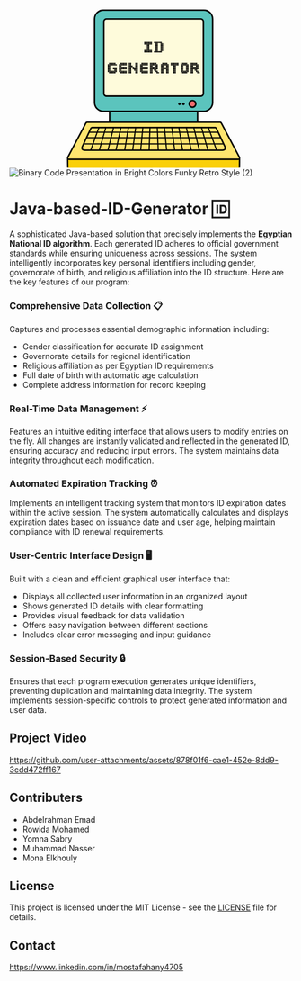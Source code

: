 <svg xmlns="http://www.w3.org/2000/svg" xmlns:xlink="http://www.w3.org/1999/xlink" width="1920" zoomAndPan="magnify" viewBox="0 0 1440 809.999993" height="1080" preserveAspectRatio="xMidYMid meet" version="1.0"><defs><g/><clipPath id="0c52fcc4cc"><path d="M 292.148438 6.507812 L 1174.898438 6.507812 L 1174.898438 810 L 292.148438 810 Z M 292.148438 6.507812 " clip-rule="nonzero"/></clipPath></defs><path fill="#5bc4bd" d="M 477.667969 10.222656 L 989.273438 10.222656 C 1013.808594 10.222656 1033.878906 30.285156 1033.878906 54.804688 L 1033.878906 479.726562 C 1033.878906 504.242188 1013.808594 524.304688 989.273438 524.304688 L 957.191406 524.304688 L 957.191406 595.648438 C 957.191406 607.820312 947.230469 617.777344 935.050781 617.777344 L 531.902344 617.777344 C 519.722656 617.777344 509.757812 607.820312 509.757812 595.648438 L 509.757812 524.304688 L 477.675781 524.304688 C 453.144531 524.304688 433.070312 504.242188 433.070312 479.726562 L 433.070312 54.804688 C 433.0625 30.285156 453.136719 10.222656 477.667969 10.222656 Z M 477.667969 10.222656 " fill-opacity="1" fill-rule="evenodd"/><path fill="#fefbdb" d="M 493.707031 54.804688 L 973.25 54.804688 C 980.632812 54.804688 986.675781 60.839844 986.675781 68.21875 L 986.675781 434.113281 C 986.675781 441.492188 980.632812 447.53125 973.25 447.53125 L 493.707031 447.53125 C 486.324219 447.53125 480.28125 441.492188 480.28125 434.113281 L 480.28125 68.21875 C 480.28125 60.839844 486.324219 54.804688 493.707031 54.804688 Z M 493.707031 54.804688 " fill-opacity="1" fill-rule="evenodd"/><path fill="#fad00a" d="M 1071.261719 632.972656 L 395.695312 632.972656 C 390.328125 632.972656 389.179688 638.449219 385.9375 642.726562 L 296.03125 761.386719 L 296.71875 811.304688 C 296.789062 816.664062 301.109375 821.054688 306.476562 821.054688 L 1160.480469 821.054688 C 1165.847656 821.054688 1170.179688 816.664062 1170.238281 811.304688 L 1170.820312 760.355469 L 1081.019531 642.726562 C 1077.765625 638.460938 1076.628906 632.972656 1071.261719 632.972656 Z M 1071.261719 632.972656 " fill-opacity="1" fill-rule="evenodd"/><path fill="#fee56f" d="M 1071.261719 580.039062 L 395.695312 580.039062 C 390.328125 580.039062 388.445312 585.050781 385.9375 589.789062 L 296.71875 758.359375 C 294.210938 763.101562 297.625 768.113281 302.988281 768.113281 L 1164.488281 768.113281 C 1169.855469 768.113281 1172.746094 763.101562 1170.238281 758.359375 L 1081.019531 589.785156 C 1078.507812 585.042969 1076.628906 580.039062 1071.261719 580.039062 Z M 1071.261719 580.039062 " fill-opacity="1" fill-rule="evenodd"/><path fill="#f26b6d" d="M 931.351562 503.621094 C 940.640625 503.621094 948.214844 496.050781 948.214844 486.765625 C 948.214844 477.484375 940.640625 469.914062 931.351562 469.914062 C 922.0625 469.914062 914.484375 477.484375 914.484375 486.765625 C 914.484375 496.050781 922.0625 503.621094 931.351562 503.621094 Z M 931.351562 503.621094 " fill-opacity="1" fill-rule="evenodd"/><g clip-path="url(#0c52fcc4cc)"><path fill="#010101" d="M 865.222656 480.015625 C 861.492188 480.015625 858.46875 483.039062 858.46875 486.765625 C 858.46875 490.496094 861.492188 493.519531 865.222656 493.519531 C 868.953125 493.519531 871.976562 490.496094 871.976562 486.765625 C 871.976562 483.039062 868.953125 480.015625 865.222656 480.015625 Z M 481.613281 56.121094 Z M 1164.484375 764.394531 L 302.988281 764.394531 C 302.261719 764.394531 301.621094 764.238281 301.105469 763.964844 C 300.621094 763.714844 300.238281 763.351562 299.972656 762.933594 C 299.902344 762.824219 299.839844 762.695312 299.789062 762.570312 C 299.664062 762.273438 299.597656 761.941406 299.597656 761.597656 C 299.597656 761.125 299.722656 760.609375 300 760.085938 L 306.921875 747.011719 L 317.703125 726.632812 L 389.21875 591.515625 L 390.058594 589.871094 C 391.671875 586.714844 393.1875 583.753906 395.6875 583.753906 L 1071.253906 583.753906 C 1073.761719 583.753906 1075.277344 586.714844 1076.886719 589.871094 L 1077.726562 591.515625 L 1148.128906 724.53125 L 1158.675781 744.453125 L 1166.945312 760.085938 C 1167.269531 760.699219 1167.421875 761.316406 1167.421875 761.871094 C 1167.421875 762.359375 1167.308594 762.804688 1167.097656 763.152344 C 1167.089844 763.167969 1167.078125 763.179688 1167.070312 763.191406 C 1166.859375 763.53125 1166.546875 763.820312 1166.15625 764.027344 C 1165.734375 764.265625 1165.164062 764.394531 1164.484375 764.394531 Z M 951.964844 602.941406 L 530.300781 602.941406 C 530.0625 602.910156 529.816406 602.914062 529.585938 602.941406 L 422.476562 602.941406 C 419.40625 602.941406 416.992188 603.683594 415.0625 604.945312 C 413.097656 606.226562 411.738281 608.007812 410.773438 610.0625 L 401.742188 629.265625 L 398.25 636.695312 L 368.171875 700.667969 C 366.558594 704.101562 365.558594 707.742188 365.558594 711.136719 C 365.558594 713.703125 366.121094 716.160156 367.386719 718.347656 C 368.660156 720.558594 370.625 722.410156 373.40625 723.71875 C 376.097656 724.980469 379.546875 725.714844 383.867188 725.714844 L 1083.15625 725.714844 C 1087.476562 725.714844 1090.925781 724.980469 1093.617188 723.71875 C 1096.394531 722.417969 1098.363281 720.566406 1099.636719 718.347656 C 1100.902344 716.160156 1101.464844 713.703125 1101.464844 711.136719 C 1101.464844 707.742188 1100.464844 704.101562 1098.851562 700.667969 L 1068.773438 636.695312 L 1065.28125 629.265625 L 1056.25 610.0625 C 1055.285156 608.007812 1053.925781 606.234375 1051.960938 604.945312 C 1050.039062 603.683594 1047.617188 602.941406 1044.546875 602.941406 Z M 422.476562 610.367188 C 420.960938 610.367188 419.882812 610.65625 419.128906 611.148438 C 418.414062 611.617188 417.886719 612.332031 417.480469 613.183594 L 410.515625 628 L 444.699219 628 L 451.113281 610.359375 L 422.476562 610.359375 Z M 865.339844 610.367188 L 865.949219 614.070312 L 867.167969 621.5 L 868.238281 628.007812 L 901.847656 628.007812 L 900.441406 621.5 L 898.824219 614.070312 L 898.023438 610.367188 Z M 904.527344 614.070312 L 905.335938 617.785156 L 906.136719 621.5 L 907.546875 628.007812 L 940.015625 628.007812 L 938.371094 621.285156 L 937.476562 617.648438 L 936.582031 614.003906 L 935.691406 610.367188 L 903.734375 610.367188 Z M 942.875 616.351562 L 943.769531 619.980469 L 945.742188 628.015625 L 980.230469 628.015625 L 975.203125 610.375 L 941.40625 610.375 L 941.984375 612.714844 Z M 986.019531 628.007812 L 1016.71875 628.007812 L 1010.308594 610.367188 L 980.992188 610.367188 Z M 829.46875 610.367188 L 829.925781 614.070312 L 830.839844 621.5 L 831.640625 628.007812 L 862.601562 628.007812 L 861.53125 621.5 L 860.3125 614.070312 L 859.703125 610.367188 Z M 947.109375 633.582031 L 947.871094 636.691406 L 952.589844 655.898438 L 988.175781 655.898438 L 982.703125 636.691406 L 981.816406 633.582031 Z M 908.75 633.582031 L 909.425781 636.691406 L 913.578125 655.898438 L 946.867188 655.898438 L 942.148438 636.691406 L 941.386719 633.582031 Z M 993.972656 655.898438 L 1026.859375 655.898438 L 1019.878906 636.691406 L 1018.75 633.582031 L 987.605469 633.582031 L 988.492188 636.691406 Z M 869.152344 633.582031 L 869.660156 636.691406 L 872.816406 655.898438 L 907.875 655.898438 L 903.722656 636.691406 L 903.046875 633.582031 Z M 953.949219 661.472656 L 960.28125 687.257812 L 997.109375 687.257812 L 989.757812 661.472656 Z M 1002.910156 687.257812 L 1038.261719 687.257812 L 1028.886719 661.472656 L 995.558594 661.472656 Z M 914.785156 661.472656 L 920.359375 687.257812 L 954.558594 687.257812 L 948.226562 661.472656 Z M 961.652344 692.832031 L 967.898438 718.285156 L 1005.953125 718.285156 L 998.703125 692.832031 Z M 1011.75 718.285156 L 1049.539062 718.285156 L 1040.292969 692.832031 L 1004.503906 692.832031 Z M 791.816406 610.367188 L 792.167969 614.070312 L 792.519531 617.785156 L 792.867188 621.5 L 793.484375 628.007812 L 826.015625 628.007812 L 825.214844 621.5 L 824.300781 614.070312 L 823.84375 610.367188 Z M 786.230469 610.367188 L 755.183594 610.367188 L 755.328125 614.070312 L 755.472656 617.785156 L 755.621094 621.5 L 755.878906 628.007812 L 787.90625 628.007812 L 787.289062 621.5 L 786.941406 617.785156 L 786.589844 614.070312 Z M 756.101562 633.582031 L 756.226562 636.691406 L 756.988281 655.898438 L 790.566406 655.898438 L 788.738281 636.691406 L 788.441406 633.582031 Z M 794.019531 633.582031 L 794.316406 636.691406 L 796.144531 655.898438 L 829.460938 655.898438 L 827.09375 636.691406 L 826.710938 633.582031 Z M 757.207031 661.472656 L 758.234375 687.257812 L 793.542969 687.257812 L 791.089844 661.472656 Z M 758.449219 692.832031 L 759.464844 718.285156 L 796.492188 718.285156 L 794.074219 692.832031 Z M 752.886719 692.832031 L 714.453125 692.832031 L 713.441406 718.285156 L 753.890625 718.285156 Z M 751.644531 661.472656 L 715.699219 661.472656 L 714.671875 687.257812 L 752.660156 687.257812 Z M 750.65625 636.691406 L 750.53125 633.582031 L 716.800781 633.582031 L 716.675781 636.691406 L 715.914062 655.898438 L 751.417969 655.898438 Z M 749.910156 617.785156 L 749.765625 614.070312 L 749.617188 610.367188 L 717.734375 610.367188 L 717.589844 614.070312 L 717.300781 621.5 L 717.039062 628.007812 L 750.328125 628.007812 L 750.070312 621.5 Z M 796.671875 661.472656 L 799.128906 687.257812 L 833.324219 687.257812 L 830.148438 661.472656 Z M 799.65625 692.832031 L 802.078125 718.285156 L 837.148438 718.285156 L 834.015625 692.832031 Z M 835.078125 655.898438 L 867.1875 655.898438 L 864.03125 636.691406 L 863.523438 633.582031 L 832.332031 633.582031 L 832.71875 636.691406 Z M 838.941406 687.257812 L 872.335938 687.257812 L 868.101562 661.472656 L 835.765625 661.472656 Z M 842.765625 718.285156 L 877.4375 718.285156 L 873.253906 692.832031 L 839.632812 692.832031 Z M 877.972656 687.257812 L 914.664062 687.257812 L 909.085938 661.472656 L 873.738281 661.472656 Z M 883.066406 718.285156 L 921.367188 718.285156 L 915.863281 692.832031 L 878.882812 692.832031 Z M 927.070312 718.285156 L 962.175781 718.285156 L 955.929688 692.832031 L 921.566406 692.832031 Z M 1022.640625 628.007812 L 1056.515625 628.007812 L 1049.546875 613.191406 C 1049.144531 612.335938 1048.613281 611.617188 1047.898438 611.152344 C 1047.144531 610.65625 1046.066406 610.375 1044.550781 610.375 L 1016.234375 610.375 Z M 1058.503906 633.582031 L 1024.664062 633.582031 L 1025.796875 636.691406 L 1032.777344 655.898438 L 1069.621094 655.898438 L 1060.589844 636.691406 L 1059.09375 633.515625 C 1058.910156 633.5625 1058.710938 633.582031 1058.503906 633.582031 Z M 1055.457031 718.285156 L 1083.164062 718.285156 C 1086.378906 718.285156 1088.773438 717.820312 1090.488281 717.015625 C 1091.785156 716.40625 1092.679688 715.585938 1093.226562 714.632812 C 1093.789062 713.660156 1094.035156 712.457031 1094.035156 711.136719 C 1094.035156 708.839844 1093.3125 706.28125 1092.148438 703.804688 L 1086.996094 692.839844 L 1046.207031 692.839844 Z M 708.890625 692.832031 L 673.28125 692.832031 L 670.859375 718.285156 L 707.878906 718.285156 Z M 710.132812 661.472656 L 676.265625 661.472656 L 673.8125 687.257812 L 709.109375 687.257812 Z M 711.121094 636.691406 L 711.246094 633.582031 L 678.925781 633.582031 L 678.628906 636.691406 L 676.800781 655.898438 L 710.359375 655.898438 Z M 711.875 617.785156 L 712.019531 614.070312 L 712.164062 610.367188 L 681.128906 610.367188 L 680.777344 614.070312 L 680.425781 617.785156 L 680.070312 621.5 L 679.453125 628.007812 L 711.46875 628.007812 L 711.726562 621.5 Z M 667.703125 692.832031 L 633.730469 692.832031 L 630.375 718.285156 L 665.28125 718.285156 Z M 670.6875 661.472656 L 637.867188 661.472656 L 634.472656 687.257812 L 668.238281 687.257812 Z M 673.042969 636.691406 L 673.339844 633.582031 L 641.539062 633.582031 L 641.128906 636.691406 L 638.601562 655.898438 L 671.21875 655.898438 Z M 674.84375 617.785156 L 675.195312 614.070312 L 675.542969 610.367188 L 644.585938 610.367188 L 644.097656 614.070312 L 643.609375 617.785156 L 643.117188 621.5 L 642.257812 628.007812 L 673.855469 628.007812 L 674.472656 621.5 Z M 628.125 692.832031 L 594.09375 692.832031 L 589.910156 718.285156 L 624.773438 718.285156 Z M 632.253906 661.472656 L 599.246094 661.472656 L 595.011719 687.257812 L 628.859375 687.257812 Z M 635.523438 636.691406 L 635.933594 633.582031 L 603.832031 633.582031 L 603.324219 636.691406 L 600.167969 655.898438 L 632.996094 655.898438 Z M 638.011719 617.785156 L 638.5 614.070312 L 638.992188 610.367188 L 607.644531 610.367188 L 607.035156 614.070312 L 605.816406 621.5 L 604.746094 628.007812 L 636.667969 628.007812 L 637.527344 621.5 Z M 588.457031 692.832031 L 551.480469 692.832031 L 545.972656 718.285156 L 584.273438 718.285156 Z M 593.609375 661.472656 L 558.261719 661.472656 L 552.683594 687.257812 L 589.375 687.257812 Z M 597.679688 636.691406 L 598.1875 633.582031 L 564.289062 633.582031 L 563.613281 636.691406 L 559.457031 655.898438 L 594.515625 655.898438 Z M 600.789062 617.785156 L 601.398438 614.070312 L 602.007812 610.367188 L 569.308594 610.367188 L 568.507812 614.070312 L 567.703125 617.785156 L 566.894531 621.5 L 565.484375 628.007812 L 599.09375 628.007812 L 600.167969 621.5 Z M 545.777344 692.832031 L 511.410156 692.832031 L 505.164062 718.285156 L 540.269531 718.285156 Z M 552.558594 661.472656 L 519.105469 661.472656 L 512.773438 687.257812 L 546.972656 687.257812 Z M 557.917969 636.691406 L 558.589844 633.582031 L 525.960938 633.582031 L 525.199219 636.691406 L 520.480469 655.898438 L 553.769531 655.898438 Z M 562.003906 617.785156 L 562.8125 614.070312 L 563.613281 610.367188 L 531.65625 610.367188 L 530.757812 614.03125 L 529.855469 617.6875 L 528.964844 621.328125 L 527.324219 628.007812 L 559.796875 628.007812 L 561.203125 621.5 Z M 468.644531 692.832031 L 461.394531 718.285156 L 499.449219 718.285156 L 505.695312 692.832031 Z M 513.390625 661.472656 L 477.582031 661.472656 L 470.234375 687.257812 L 507.058594 687.257812 Z M 519.46875 636.691406 L 520.230469 633.582031 L 485.523438 633.582031 L 484.636719 636.691406 L 479.164062 655.898438 L 514.753906 655.898438 Z M 523.546875 620.105469 L 524.433594 616.484375 L 525.324219 612.851562 L 525.933594 610.367188 L 492.152344 610.367188 L 487.125 628.007812 L 521.613281 628.007812 Z M 462.847656 692.832031 L 427.054688 692.832031 L 417.804688 718.285156 L 455.597656 718.285156 Z M 471.789062 661.472656 L 438.457031 661.472656 L 429.082031 687.257812 L 464.4375 687.257812 Z M 448.597656 633.582031 L 447.464844 636.691406 L 440.488281 655.898438 L 473.375 655.898438 L 478.847656 636.691406 L 479.734375 633.582031 Z M 486.347656 610.367188 L 457.035156 610.367188 L 450.621094 628.007812 L 481.320312 628.007812 Z M 421.140625 692.832031 L 380.035156 692.832031 L 374.882812 703.796875 C 373.714844 706.277344 372.996094 708.835938 372.996094 711.128906 C 372.996094 712.457031 373.246094 713.660156 373.800781 714.625 C 374.351562 715.578125 375.246094 716.390625 376.542969 717.007812 C 378.253906 717.808594 380.648438 718.277344 383.867188 718.277344 L 411.886719 718.277344 Z M 408.371094 633.582031 C 408.214844 633.582031 408.0625 633.570312 407.914062 633.542969 L 406.433594 636.691406 L 397.402344 655.898438 L 434.566406 655.898438 L 441.546875 636.691406 L 442.675781 633.582031 Z M 1044.175781 687.257812 L 1084.367188 687.257812 L 1072.242188 661.472656 L 1034.800781 661.472656 Z M 394.78125 661.472656 L 382.65625 687.257812 L 423.164062 687.257812 L 432.539062 661.472656 Z M 506.039062 576.320312 L 506.039062 528.027344 L 477.675781 528.027344 C 464.382812 528.027344 452.296875 522.589844 443.542969 513.84375 C 434.785156 505.09375 429.351562 493.015625 429.351562 479.730469 L 429.351562 54.804688 C 429.351562 41.519531 434.789062 29.4375 443.542969 20.691406 C 452.296875 11.945312 464.378906 6.507812 477.667969 6.507812 L 989.273438 6.507812 C 1002.566406 6.507812 1014.652344 11.945312 1023.40625 20.691406 C 1032.167969 29.445312 1037.597656 41.519531 1037.597656 54.804688 L 1037.597656 479.726562 C 1037.597656 493.007812 1032.160156 505.089844 1023.40625 513.835938 C 1014.648438 522.589844 1002.566406 528.019531 989.273438 528.019531 L 960.910156 528.019531 L 960.910156 576.316406 L 1071.253906 576.316406 C 1078.273438 576.316406 1080.796875 581.246094 1083.480469 586.496094 L 1173.515625 756.628906 C 1174.433594 758.367188 1174.863281 760.15625 1174.863281 761.863281 C 1174.863281 762.816406 1174.726562 763.75 1174.464844 764.640625 L 1173.929688 811.324219 C 1173.890625 815.023438 1172.375 818.382812 1169.953125 820.8125 C 1167.507812 823.257812 1164.164062 824.765625 1160.472656 824.765625 L 306.476562 824.765625 C 302.785156 824.765625 299.449219 823.257812 297.015625 820.832031 C 294.582031 818.398438 293.066406 815.039062 293.011719 811.34375 L 292.359375 763.5625 C 292.226562 762.929688 292.160156 762.273438 292.160156 761.597656 C 292.160156 759.972656 292.5625 758.28125 293.4375 756.632812 L 383.46875 586.503906 C 386.148438 581.253906 388.675781 576.320312 395.695312 576.320312 Z M 300.417969 811.257812 C 300.4375 812.9375 301.136719 814.46875 302.25 815.585938 C 303.335938 816.664062 304.824219 817.339844 306.476562 817.339844 L 1160.480469 817.339844 C 1162.132812 817.339844 1163.628906 816.671875 1164.714844 815.585938 C 1165.824219 814.476562 1166.519531 812.941406 1166.539062 811.277344 L 1166.996094 771.5625 C 1166.203125 771.742188 1165.371094 771.835938 1164.496094 771.835938 L 302.988281 771.835938 C 301.898438 771.835938 300.851562 771.691406 299.875 771.417969 Z M 953.480469 576.320312 L 953.480469 528.027344 L 513.46875 528.027344 L 513.46875 576.320312 Z M 953.480469 520.59375 L 477.667969 520.59375 C 466.429688 520.59375 456.207031 515.992188 448.789062 508.585938 C 441.378906 501.179688 436.773438 490.957031 436.773438 479.726562 L 436.773438 54.804688 C 436.773438 43.570312 441.378906 33.355469 448.789062 25.941406 C 456.199219 18.535156 466.429688 13.933594 477.667969 13.933594 L 989.273438 13.933594 C 1000.515625 13.933594 1010.738281 18.535156 1018.152344 25.941406 C 1025.5625 33.347656 1030.167969 43.570312 1030.167969 54.804688 L 1030.167969 479.726562 C 1030.167969 490.957031 1025.5625 501.175781 1018.152344 508.585938 C 1010.742188 515.992188 1000.515625 520.59375 989.273438 520.59375 Z M 481.613281 446.214844 C 484.714844 449.316406 488.996094 451.246094 493.707031 451.246094 L 973.25 451.246094 C 977.96875 451.246094 982.253906 449.320312 985.359375 446.214844 C 988.460938 443.113281 990.394531 438.828125 990.394531 434.113281 L 990.394531 68.21875 C 990.394531 63.503906 988.46875 59.21875 985.359375 56.121094 C 982.253906 53.019531 977.96875 51.09375 973.25 51.09375 L 493.707031 51.09375 C 489.003906 51.09375 484.714844 53.019531 481.597656 56.140625 C 478.496094 59.238281 476.5625 63.519531 476.5625 68.226562 L 476.5625 434.113281 C 476.5625 438.816406 478.496094 443.09375 481.613281 446.214844 Z M 493.707031 443.8125 L 973.25 443.8125 C 975.917969 443.8125 978.34375 442.722656 980.105469 440.964844 C 981.863281 439.207031 982.957031 436.777344 982.957031 434.113281 L 982.957031 68.21875 C 982.957031 65.554688 981.863281 63.128906 980.105469 61.371094 C 978.34375 59.609375 975.917969 58.519531 973.25 58.519531 L 493.707031 58.519531 C 491.035156 58.519531 488.605469 59.609375 486.847656 61.363281 C 485.09375 63.121094 484 65.546875 484 68.210938 L 484 434.113281 C 484 436.785156 485.09375 439.210938 486.847656 440.972656 C 488.605469 442.722656 491.035156 443.8125 493.707031 443.8125 Z M 945.90625 472.234375 Z M 910.769531 486.765625 C 910.769531 492.445312 913.078125 497.589844 916.796875 501.3125 C 920.519531 505.035156 925.667969 507.335938 931.351562 507.335938 C 937.015625 507.335938 942.15625 505.035156 945.878906 501.320312 L 945.898438 501.300781 C 949.625 497.570312 951.925781 492.433594 951.925781 486.765625 C 951.925781 481.101562 949.625 475.957031 945.886719 472.21875 C 942.160156 468.496094 937.019531 466.195312 931.34375 466.195312 C 925.679688 466.195312 920.539062 468.496094 916.816406 472.214844 L 916.796875 472.234375 C 913.070312 475.960938 910.769531 481.105469 910.769531 486.765625 Z M 922.042969 477.476562 Z M 940.660156 496.054688 Z M 922.054688 496.054688 C 924.429688 498.429688 927.726562 499.90625 931.351562 499.90625 C 934.988281 499.90625 938.277344 498.4375 940.644531 496.070312 C 943.027344 493.691406 944.496094 490.402344 944.496094 486.765625 C 944.496094 483.128906 943.027344 479.84375 940.652344 477.46875 C 938.277344 475.097656 934.984375 473.628906 931.351562 473.628906 C 927.710938 473.628906 924.421875 475.097656 922.054688 477.464844 C 919.671875 479.84375 918.203125 483.128906 918.203125 486.765625 C 918.203125 490.398438 919.671875 493.683594 922.054688 496.054688 Z M 885.347656 480.015625 C 881.617188 480.015625 878.59375 483.039062 878.59375 486.765625 C 878.59375 490.496094 881.617188 493.519531 885.347656 493.519531 C 889.078125 493.519531 892.105469 490.496094 892.105469 486.765625 C 892.105469 483.039062 889.078125 480.015625 885.347656 480.015625 Z M 885.347656 480.015625 " fill-opacity="1" fill-rule="evenodd"/></g><g fill="#000000" fill-opacity="1"><g transform="translate(679.84263, 225.371257)"><g><path d="M 39.265625 0 L 39.265625 -5.9375 L 45.140625 -5.9375 L 45.140625 0 Z M 39.265625 -6.78125 L 39.265625 -12.703125 L 45.140625 -12.703125 L 45.140625 -6.78125 Z M 39.265625 -40.5625 L 39.265625 -46.5 L 45.140625 -46.5 L 45.140625 -40.5625 Z M 39.265625 -47.34375 L 39.265625 -53.28125 L 45.140625 -53.28125 L 45.140625 -47.34375 Z M 32.65625 0 L 32.65625 -5.9375 L 38.515625 -5.9375 L 38.515625 0 Z M 32.65625 -6.78125 L 32.65625 -12.703125 L 38.515625 -12.703125 L 38.515625 -6.78125 Z M 32.65625 -40.5625 L 32.65625 -46.5 L 38.515625 -46.5 L 38.515625 -40.5625 Z M 32.65625 -47.34375 L 32.65625 -53.28125 L 38.515625 -53.28125 L 38.515625 -47.34375 Z M 25.953125 0 L 25.953125 -5.9375 L 31.8125 -5.9375 L 31.8125 0 Z M 25.953125 -6.78125 L 25.953125 -12.703125 L 31.8125 -12.703125 L 31.8125 -6.78125 Z M 25.953125 -13.546875 L 25.953125 -19.484375 L 31.8125 -19.484375 L 31.8125 -13.546875 Z M 25.953125 -20.328125 L 25.953125 -26.25 L 31.8125 -26.25 L 31.8125 -20.328125 Z M 25.953125 -27.015625 L 25.953125 -32.953125 L 31.8125 -32.953125 L 31.8125 -27.015625 Z M 25.953125 -33.796875 L 25.953125 -39.734375 L 31.8125 -39.734375 L 31.8125 -33.796875 Z M 25.953125 -40.5625 L 25.953125 -46.5 L 31.8125 -46.5 L 31.8125 -40.5625 Z M 25.953125 -47.34375 L 25.953125 -53.28125 L 31.8125 -53.28125 L 31.8125 -47.34375 Z M 19.25 0 L 19.25 -5.9375 L 25.109375 -5.9375 L 25.109375 0 Z M 19.25 -6.78125 L 19.25 -12.703125 L 25.109375 -12.703125 L 25.109375 -6.78125 Z M 19.25 -13.546875 L 19.25 -19.484375 L 25.109375 -19.484375 L 25.109375 -13.546875 Z M 19.25 -20.328125 L 19.25 -26.25 L 25.109375 -26.25 L 25.109375 -20.328125 Z M 19.25 -27.015625 L 19.25 -32.953125 L 25.109375 -32.953125 L 25.109375 -27.015625 Z M 19.25 -33.796875 L 19.25 -39.734375 L 25.109375 -39.734375 L 25.109375 -33.796875 Z M 19.25 -40.5625 L 19.25 -46.5 L 25.109375 -46.5 L 25.109375 -40.5625 Z M 19.25 -47.34375 L 19.25 -53.28125 L 25.109375 -53.28125 L 25.109375 -47.34375 Z M 12.640625 0 L 12.640625 -5.9375 L 18.5 -5.9375 L 18.5 0 Z M 12.640625 -6.78125 L 12.640625 -12.703125 L 18.5 -12.703125 L 18.5 -6.78125 Z M 12.640625 -40.5625 L 12.640625 -46.5 L 18.5 -46.5 L 18.5 -40.5625 Z M 12.640625 -47.34375 L 12.640625 -53.28125 L 18.5 -53.28125 L 18.5 -47.34375 Z M 5.9375 0 L 5.9375 -5.9375 L 11.796875 -5.9375 L 11.796875 0 Z M 5.9375 -6.78125 L 5.9375 -12.703125 L 11.796875 -12.703125 L 11.796875 -6.78125 Z M 5.9375 -40.5625 L 5.9375 -46.5 L 11.796875 -46.5 L 11.796875 -40.5625 Z M 5.9375 -47.34375 L 5.9375 -53.28125 L 11.796875 -53.28125 L 11.796875 -47.34375 Z M 5.9375 -47.34375 "/></g></g></g><g fill="#000000" fill-opacity="1"><g transform="translate(730.306751, 225.371257)"><g><path d="M 45.4375 -6.78125 L 45.4375 -12.703125 L 51.296875 -12.703125 L 51.296875 -6.78125 Z M 45.4375 -13.546875 L 45.4375 -19.484375 L 51.296875 -19.484375 L 51.296875 -13.546875 Z M 45.4375 -20.328125 L 45.4375 -26.25 L 51.296875 -26.25 L 51.296875 -20.328125 Z M 45.4375 -27.015625 L 45.4375 -32.953125 L 51.296875 -32.953125 L 51.296875 -27.015625 Z M 45.4375 -33.796875 L 45.4375 -39.734375 L 51.296875 -39.734375 L 51.296875 -33.796875 Z M 45.4375 -40.5625 L 45.4375 -46.5 L 51.296875 -46.5 L 51.296875 -40.5625 Z M 38.734375 0 L 38.734375 -5.9375 L 44.59375 -5.9375 L 44.59375 0 Z M 38.734375 -6.78125 L 38.734375 -12.703125 L 44.59375 -12.703125 L 44.59375 -6.78125 Z M 38.734375 -13.546875 L 38.734375 -19.484375 L 44.59375 -19.484375 L 44.59375 -13.546875 Z M 38.734375 -20.328125 L 38.734375 -26.25 L 44.59375 -26.25 L 44.59375 -20.328125 Z M 38.734375 -27.015625 L 38.734375 -32.953125 L 44.59375 -32.953125 L 44.59375 -27.015625 Z M 38.734375 -33.796875 L 38.734375 -39.734375 L 44.59375 -39.734375 L 44.59375 -33.796875 Z M 38.734375 -40.5625 L 38.734375 -46.5 L 44.59375 -46.5 L 44.59375 -40.5625 Z M 38.734375 -47.34375 L 38.734375 -53.28125 L 44.59375 -53.28125 L 44.59375 -47.34375 Z M 32.125 0 L 32.125 -5.9375 L 37.984375 -5.9375 L 37.984375 0 Z M 32.125 -47.34375 L 32.125 -53.28125 L 37.984375 -53.28125 L 37.984375 -47.34375 Z M 25.421875 0 L 25.421875 -5.9375 L 31.28125 -5.9375 L 31.28125 0 Z M 25.421875 -47.34375 L 25.421875 -53.28125 L 31.28125 -53.28125 L 31.28125 -47.34375 Z M 18.71875 0 L 18.71875 -5.9375 L 24.578125 -5.9375 L 24.578125 0 Z M 18.71875 -6.78125 L 18.71875 -12.703125 L 24.578125 -12.703125 L 24.578125 -6.78125 Z M 18.71875 -13.546875 L 18.71875 -19.484375 L 24.578125 -19.484375 L 24.578125 -13.546875 Z M 18.71875 -20.328125 L 18.71875 -26.25 L 24.578125 -26.25 L 24.578125 -20.328125 Z M 18.71875 -27.015625 L 18.71875 -32.953125 L 24.578125 -32.953125 L 24.578125 -27.015625 Z M 18.71875 -33.796875 L 18.71875 -39.734375 L 24.578125 -39.734375 L 24.578125 -33.796875 Z M 18.71875 -40.5625 L 18.71875 -46.5 L 24.578125 -46.5 L 24.578125 -40.5625 Z M 18.71875 -47.34375 L 18.71875 -53.28125 L 24.578125 -53.28125 L 24.578125 -47.34375 Z M 12.09375 0 L 12.09375 -5.9375 L 17.96875 -5.9375 L 17.96875 0 Z M 12.09375 -6.78125 L 12.09375 -12.703125 L 17.96875 -12.703125 L 17.96875 -6.78125 Z M 12.09375 -13.546875 L 12.09375 -19.484375 L 17.96875 -19.484375 L 17.96875 -13.546875 Z M 12.09375 -20.328125 L 12.09375 -26.25 L 17.96875 -26.25 L 17.96875 -20.328125 Z M 12.09375 -27.015625 L 12.09375 -32.953125 L 17.96875 -32.953125 L 17.96875 -27.015625 Z M 12.09375 -33.796875 L 12.09375 -39.734375 L 17.96875 -39.734375 L 17.96875 -33.796875 Z M 12.09375 -40.5625 L 12.09375 -46.5 L 17.96875 -46.5 L 17.96875 -40.5625 Z M 12.09375 -47.34375 L 12.09375 -53.28125 L 17.96875 -53.28125 L 17.96875 -47.34375 Z M 5.40625 0 L 5.40625 -5.9375 L 11.265625 -5.9375 L 11.265625 0 Z M 5.40625 -47.34375 L 5.40625 -53.28125 L 11.265625 -53.28125 L 11.265625 -47.34375 Z M 5.40625 -47.34375 "/></g></g></g><g fill="#000000" fill-opacity="1"><g transform="translate(494.956484, 331.485897)"><g><path d="M 45.28125 -6.78125 L 45.28125 -12.703125 L 51.140625 -12.703125 L 51.140625 -6.78125 Z M 45.28125 -13.546875 L 45.28125 -19.484375 L 51.140625 -19.484375 L 51.140625 -13.546875 Z M 45.28125 -20.328125 L 45.28125 -26.25 L 51.140625 -26.25 L 51.140625 -20.328125 Z M 45.28125 -40.5625 L 45.28125 -46.5 L 51.140625 -46.5 L 51.140625 -40.5625 Z M 38.59375 0 L 38.59375 -5.9375 L 44.453125 -5.9375 L 44.453125 0 Z M 38.59375 -6.78125 L 38.59375 -12.703125 L 44.453125 -12.703125 L 44.453125 -6.78125 Z M 38.59375 -13.546875 L 38.59375 -19.484375 L 44.453125 -19.484375 L 44.453125 -13.546875 Z M 38.59375 -20.328125 L 38.59375 -26.25 L 44.453125 -26.25 L 44.453125 -20.328125 Z M 38.59375 -40.5625 L 38.59375 -46.5 L 44.453125 -46.5 L 44.453125 -40.5625 Z M 38.59375 -47.34375 L 38.59375 -53.28125 L 44.453125 -53.28125 L 44.453125 -47.34375 Z M 31.96875 0 L 31.96875 -5.9375 L 37.828125 -5.9375 L 37.828125 0 Z M 31.96875 -6.78125 L 31.96875 -12.703125 L 37.828125 -12.703125 L 37.828125 -6.78125 Z M 31.96875 -20.328125 L 31.96875 -26.25 L 37.828125 -26.25 L 37.828125 -20.328125 Z M 31.96875 -40.5625 L 31.96875 -46.5 L 37.828125 -46.5 L 37.828125 -40.5625 Z M 31.96875 -47.34375 L 31.96875 -53.28125 L 37.828125 -53.28125 L 37.828125 -47.34375 Z M 25.265625 0 L 25.265625 -5.9375 L 31.125 -5.9375 L 31.125 0 Z M 25.265625 -6.78125 L 25.265625 -12.703125 L 31.125 -12.703125 L 31.125 -6.78125 Z M 25.265625 -40.5625 L 25.265625 -46.5 L 31.125 -46.5 L 31.125 -40.5625 Z M 25.265625 -47.34375 L 25.265625 -53.28125 L 31.125 -53.28125 L 31.125 -47.34375 Z M 18.578125 0 L 18.578125 -5.9375 L 24.4375 -5.9375 L 24.4375 0 Z M 18.578125 -6.78125 L 18.578125 -12.703125 L 24.4375 -12.703125 L 24.4375 -6.78125 Z M 18.578125 -40.5625 L 18.578125 -46.5 L 24.4375 -46.5 L 24.4375 -40.5625 Z M 18.578125 -47.34375 L 18.578125 -53.28125 L 24.4375 -53.28125 L 24.4375 -47.34375 Z M 11.953125 0 L 11.953125 -5.9375 L 17.8125 -5.9375 L 17.8125 0 Z M 11.953125 -6.78125 L 11.953125 -12.703125 L 17.8125 -12.703125 L 17.8125 -6.78125 Z M 11.953125 -13.546875 L 11.953125 -19.484375 L 17.8125 -19.484375 L 17.8125 -13.546875 Z M 11.953125 -20.328125 L 11.953125 -26.25 L 17.8125 -26.25 L 17.8125 -20.328125 Z M 11.953125 -27.015625 L 11.953125 -32.953125 L 17.8125 -32.953125 L 17.8125 -27.015625 Z M 11.953125 -33.796875 L 11.953125 -39.734375 L 17.8125 -39.734375 L 17.8125 -33.796875 Z M 11.953125 -40.5625 L 11.953125 -46.5 L 17.8125 -46.5 L 17.8125 -40.5625 Z M 11.953125 -47.34375 L 11.953125 -53.28125 L 17.8125 -53.28125 L 17.8125 -47.34375 Z M 5.25 -6.78125 L 5.25 -12.703125 L 11.109375 -12.703125 L 11.109375 -6.78125 Z M 5.25 -13.546875 L 5.25 -19.484375 L 11.109375 -19.484375 L 11.109375 -13.546875 Z M 5.25 -20.328125 L 5.25 -26.25 L 11.109375 -26.25 L 11.109375 -20.328125 Z M 5.25 -27.015625 L 5.25 -32.953125 L 11.109375 -32.953125 L 11.109375 -27.015625 Z M 5.25 -33.796875 L 5.25 -39.734375 L 11.109375 -39.734375 L 11.109375 -33.796875 Z M 5.25 -40.5625 L 5.25 -46.5 L 11.109375 -46.5 L 11.109375 -40.5625 Z M 5.25 -40.5625 "/></g></g></g><g fill="#000000" fill-opacity="1"><g transform="translate(551.129221, 331.485897)"><g><path d="M 32.796875 0 L 32.796875 -5.9375 L 38.65625 -5.9375 L 38.65625 0 Z M 32.796875 -6.78125 L 32.796875 -12.703125 L 38.65625 -12.703125 L 38.65625 -6.78125 Z M 32.796875 -20.328125 L 32.796875 -26.25 L 38.65625 -26.25 L 38.65625 -20.328125 Z M 32.796875 -27.015625 L 32.796875 -32.953125 L 38.65625 -32.953125 L 38.65625 -27.015625 Z M 32.796875 -40.5625 L 32.796875 -46.5 L 38.65625 -46.5 L 38.65625 -40.5625 Z M 32.796875 -47.34375 L 32.796875 -53.28125 L 38.65625 -53.28125 L 38.65625 -47.34375 Z M 39.421875 0 L 39.421875 -5.9375 L 45.28125 -5.9375 L 45.28125 0 Z M 39.421875 -6.78125 L 39.421875 -12.703125 L 45.28125 -12.703125 L 45.28125 -6.78125 Z M 39.421875 -20.328125 L 39.421875 -26.25 L 45.28125 -26.25 L 45.28125 -20.328125 Z M 39.421875 -27.015625 L 39.421875 -32.953125 L 45.28125 -32.953125 L 45.28125 -27.015625 Z M 39.421875 -40.5625 L 39.421875 -46.5 L 45.28125 -46.5 L 45.28125 -40.5625 Z M 39.421875 -47.34375 L 39.421875 -53.28125 L 45.28125 -53.28125 L 45.28125 -47.34375 Z M 26.109375 0 L 26.109375 -5.9375 L 31.96875 -5.9375 L 31.96875 0 Z M 26.109375 -6.78125 L 26.109375 -12.703125 L 31.96875 -12.703125 L 31.96875 -6.78125 Z M 26.109375 -20.328125 L 26.109375 -26.25 L 31.96875 -26.25 L 31.96875 -20.328125 Z M 26.109375 -27.015625 L 26.109375 -32.953125 L 31.96875 -32.953125 L 31.96875 -27.015625 Z M 26.109375 -40.5625 L 26.109375 -46.5 L 31.96875 -46.5 L 31.96875 -40.5625 Z M 26.109375 -47.34375 L 26.109375 -53.28125 L 31.96875 -53.28125 L 31.96875 -47.34375 Z M 19.40625 0 L 19.40625 -5.9375 L 25.265625 -5.9375 L 25.265625 0 Z M 19.40625 -6.78125 L 19.40625 -12.703125 L 25.265625 -12.703125 L 25.265625 -6.78125 Z M 19.40625 -20.328125 L 19.40625 -26.25 L 25.265625 -26.25 L 25.265625 -20.328125 Z M 19.40625 -27.015625 L 19.40625 -32.953125 L 25.265625 -32.953125 L 25.265625 -27.015625 Z M 19.40625 -40.5625 L 19.40625 -46.5 L 25.265625 -46.5 L 25.265625 -40.5625 Z M 19.40625 -47.34375 L 19.40625 -53.28125 L 25.265625 -53.28125 L 25.265625 -47.34375 Z M 12.78125 0 L 12.78125 -5.9375 L 18.640625 -5.9375 L 18.640625 0 Z M 12.78125 -6.78125 L 12.78125 -12.703125 L 18.640625 -12.703125 L 18.640625 -6.78125 Z M 12.78125 -13.546875 L 12.78125 -19.484375 L 18.640625 -19.484375 L 18.640625 -13.546875 Z M 12.78125 -20.328125 L 12.78125 -26.25 L 18.640625 -26.25 L 18.640625 -20.328125 Z M 12.78125 -27.015625 L 12.78125 -32.953125 L 18.640625 -32.953125 L 18.640625 -27.015625 Z M 12.78125 -33.796875 L 12.78125 -39.734375 L 18.640625 -39.734375 L 18.640625 -33.796875 Z M 12.78125 -40.5625 L 12.78125 -46.5 L 18.640625 -46.5 L 18.640625 -40.5625 Z M 12.78125 -47.34375 L 12.78125 -53.28125 L 18.640625 -53.28125 L 18.640625 -47.34375 Z M 6.09375 -6.78125 L 6.09375 -12.703125 L 11.953125 -12.703125 L 11.953125 -6.78125 Z M 6.09375 -13.546875 L 6.09375 -19.484375 L 11.953125 -19.484375 L 11.953125 -13.546875 Z M 6.09375 -20.328125 L 6.09375 -26.25 L 11.953125 -26.25 L 11.953125 -20.328125 Z M 6.09375 -27.015625 L 6.09375 -32.953125 L 11.953125 -32.953125 L 11.953125 -27.015625 Z M 6.09375 -33.796875 L 6.09375 -39.734375 L 11.953125 -39.734375 L 11.953125 -33.796875 Z M 6.09375 -40.5625 L 6.09375 -46.5 L 11.953125 -46.5 L 11.953125 -40.5625 Z M 6.09375 -40.5625 "/></g></g></g><g fill="#000000" fill-opacity="1"><g transform="translate(601.973916, 331.485897)"><g><path d="M 45.28125 0 L 45.28125 -5.9375 L 51.140625 -5.9375 L 51.140625 0 Z M 45.28125 -6.78125 L 45.28125 -12.703125 L 51.140625 -12.703125 L 51.140625 -6.78125 Z M 45.28125 -13.546875 L 45.28125 -19.484375 L 51.140625 -19.484375 L 51.140625 -13.546875 Z M 45.28125 -20.328125 L 45.28125 -26.25 L 51.140625 -26.25 L 51.140625 -20.328125 Z M 45.28125 -27.015625 L 45.28125 -32.953125 L 51.140625 -32.953125 L 51.140625 -27.015625 Z M 45.28125 -33.796875 L 45.28125 -39.734375 L 51.140625 -39.734375 L 51.140625 -33.796875 Z M 45.28125 -40.5625 L 45.28125 -46.5 L 51.140625 -46.5 L 51.140625 -40.5625 Z M 45.28125 -47.34375 L 45.28125 -53.28125 L 51.140625 -53.28125 L 51.140625 -47.34375 Z M 38.59375 0 L 38.59375 -5.9375 L 44.453125 -5.9375 L 44.453125 0 Z M 38.59375 -6.78125 L 38.59375 -12.703125 L 44.453125 -12.703125 L 44.453125 -6.78125 Z M 38.59375 -13.546875 L 38.59375 -19.484375 L 44.453125 -19.484375 L 44.453125 -13.546875 Z M 38.59375 -20.328125 L 38.59375 -26.25 L 44.453125 -26.25 L 44.453125 -20.328125 Z M 38.59375 -27.015625 L 38.59375 -32.953125 L 44.453125 -32.953125 L 44.453125 -27.015625 Z M 38.59375 -33.796875 L 38.59375 -39.734375 L 44.453125 -39.734375 L 44.453125 -33.796875 Z M 38.59375 -40.5625 L 38.59375 -46.5 L 44.453125 -46.5 L 44.453125 -40.5625 Z M 38.59375 -47.34375 L 38.59375 -53.28125 L 44.453125 -53.28125 L 44.453125 -47.34375 Z M 31.96875 -13.546875 L 31.96875 -19.484375 L 37.828125 -19.484375 L 37.828125 -13.546875 Z M 31.96875 -20.328125 L 31.96875 -26.25 L 37.828125 -26.25 L 37.828125 -20.328125 Z M 25.265625 -20.328125 L 25.265625 -26.25 L 31.125 -26.25 L 31.125 -20.328125 Z M 25.265625 -27.015625 L 25.265625 -32.953125 L 31.125 -32.953125 L 31.125 -27.015625 Z M 18.578125 -27.015625 L 18.578125 -32.953125 L 24.4375 -32.953125 L 24.4375 -27.015625 Z M 18.578125 -33.796875 L 18.578125 -39.734375 L 24.4375 -39.734375 L 24.4375 -33.796875 Z M 11.953125 0 L 11.953125 -5.9375 L 17.8125 -5.9375 L 17.8125 0 Z M 11.953125 -6.78125 L 11.953125 -12.703125 L 17.8125 -12.703125 L 17.8125 -6.78125 Z M 11.953125 -13.546875 L 11.953125 -19.484375 L 17.8125 -19.484375 L 17.8125 -13.546875 Z M 11.953125 -20.328125 L 11.953125 -26.25 L 17.8125 -26.25 L 17.8125 -20.328125 Z M 11.953125 -27.015625 L 11.953125 -32.953125 L 17.8125 -32.953125 L 17.8125 -27.015625 Z M 11.953125 -33.796875 L 11.953125 -39.734375 L 17.8125 -39.734375 L 17.8125 -33.796875 Z M 11.953125 -40.5625 L 11.953125 -46.5 L 17.8125 -46.5 L 17.8125 -40.5625 Z M 11.953125 -47.34375 L 11.953125 -53.28125 L 17.8125 -53.28125 L 17.8125 -47.34375 Z M 5.25 0 L 5.25 -5.9375 L 11.109375 -5.9375 L 11.109375 0 Z M 5.25 -6.78125 L 5.25 -12.703125 L 11.109375 -12.703125 L 11.109375 -6.78125 Z M 5.25 -13.546875 L 5.25 -19.484375 L 11.109375 -19.484375 L 11.109375 -13.546875 Z M 5.25 -20.328125 L 5.25 -26.25 L 11.109375 -26.25 L 11.109375 -20.328125 Z M 5.25 -27.015625 L 5.25 -32.953125 L 11.109375 -32.953125 L 11.109375 -27.015625 Z M 5.25 -33.796875 L 5.25 -39.734375 L 11.109375 -39.734375 L 11.109375 -33.796875 Z M 5.25 -40.5625 L 5.25 -46.5 L 11.109375 -46.5 L 11.109375 -40.5625 Z M 5.25 -47.34375 L 5.25 -53.28125 L 11.109375 -53.28125 L 11.109375 -47.34375 Z M 5.25 -47.34375 "/></g></g></g><g fill="#000000" fill-opacity="1"><g transform="translate(658.983903, 331.485897)"><g><path d="M 32.796875 0 L 32.796875 -5.9375 L 38.65625 -5.9375 L 38.65625 0 Z M 32.796875 -6.78125 L 32.796875 -12.703125 L 38.65625 -12.703125 L 38.65625 -6.78125 Z M 32.796875 -20.328125 L 32.796875 -26.25 L 38.65625 -26.25 L 38.65625 -20.328125 Z M 32.796875 -27.015625 L 32.796875 -32.953125 L 38.65625 -32.953125 L 38.65625 -27.015625 Z M 32.796875 -40.5625 L 32.796875 -46.5 L 38.65625 -46.5 L 38.65625 -40.5625 Z M 32.796875 -47.34375 L 32.796875 -53.28125 L 38.65625 -53.28125 L 38.65625 -47.34375 Z M 39.421875 0 L 39.421875 -5.9375 L 45.28125 -5.9375 L 45.28125 0 Z M 39.421875 -6.78125 L 39.421875 -12.703125 L 45.28125 -12.703125 L 45.28125 -6.78125 Z M 39.421875 -20.328125 L 39.421875 -26.25 L 45.28125 -26.25 L 45.28125 -20.328125 Z M 39.421875 -27.015625 L 39.421875 -32.953125 L 45.28125 -32.953125 L 45.28125 -27.015625 Z M 39.421875 -40.5625 L 39.421875 -46.5 L 45.28125 -46.5 L 45.28125 -40.5625 Z M 39.421875 -47.34375 L 39.421875 -53.28125 L 45.28125 -53.28125 L 45.28125 -47.34375 Z M 26.109375 0 L 26.109375 -5.9375 L 31.96875 -5.9375 L 31.96875 0 Z M 26.109375 -6.78125 L 26.109375 -12.703125 L 31.96875 -12.703125 L 31.96875 -6.78125 Z M 26.109375 -20.328125 L 26.109375 -26.25 L 31.96875 -26.25 L 31.96875 -20.328125 Z M 26.109375 -27.015625 L 26.109375 -32.953125 L 31.96875 -32.953125 L 31.96875 -27.015625 Z M 26.109375 -40.5625 L 26.109375 -46.5 L 31.96875 -46.5 L 31.96875 -40.5625 Z M 26.109375 -47.34375 L 26.109375 -53.28125 L 31.96875 -53.28125 L 31.96875 -47.34375 Z M 19.40625 0 L 19.40625 -5.9375 L 25.265625 -5.9375 L 25.265625 0 Z M 19.40625 -6.78125 L 19.40625 -12.703125 L 25.265625 -12.703125 L 25.265625 -6.78125 Z M 19.40625 -20.328125 L 19.40625 -26.25 L 25.265625 -26.25 L 25.265625 -20.328125 Z M 19.40625 -27.015625 L 19.40625 -32.953125 L 25.265625 -32.953125 L 25.265625 -27.015625 Z M 19.40625 -40.5625 L 19.40625 -46.5 L 25.265625 -46.5 L 25.265625 -40.5625 Z M 19.40625 -47.34375 L 19.40625 -53.28125 L 25.265625 -53.28125 L 25.265625 -47.34375 Z M 12.78125 0 L 12.78125 -5.9375 L 18.640625 -5.9375 L 18.640625 0 Z M 12.78125 -6.78125 L 12.78125 -12.703125 L 18.640625 -12.703125 L 18.640625 -6.78125 Z M 12.78125 -13.546875 L 12.78125 -19.484375 L 18.640625 -19.484375 L 18.640625 -13.546875 Z M 12.78125 -20.328125 L 12.78125 -26.25 L 18.640625 -26.25 L 18.640625 -20.328125 Z M 12.78125 -27.015625 L 12.78125 -32.953125 L 18.640625 -32.953125 L 18.640625 -27.015625 Z M 12.78125 -33.796875 L 12.78125 -39.734375 L 18.640625 -39.734375 L 18.640625 -33.796875 Z M 12.78125 -40.5625 L 12.78125 -46.5 L 18.640625 -46.5 L 18.640625 -40.5625 Z M 12.78125 -47.34375 L 12.78125 -53.28125 L 18.640625 -53.28125 L 18.640625 -47.34375 Z M 6.09375 -6.78125 L 6.09375 -12.703125 L 11.953125 -12.703125 L 11.953125 -6.78125 Z M 6.09375 -13.546875 L 6.09375 -19.484375 L 11.953125 -19.484375 L 11.953125 -13.546875 Z M 6.09375 -20.328125 L 6.09375 -26.25 L 11.953125 -26.25 L 11.953125 -20.328125 Z M 6.09375 -27.015625 L 6.09375 -32.953125 L 11.953125 -32.953125 L 11.953125 -27.015625 Z M 6.09375 -33.796875 L 6.09375 -39.734375 L 11.953125 -39.734375 L 11.953125 -33.796875 Z M 6.09375 -40.5625 L 6.09375 -46.5 L 11.953125 -46.5 L 11.953125 -40.5625 Z M 6.09375 -40.5625 "/></g></g></g><g fill="#000000" fill-opacity="1"><g transform="translate(709.828607, 331.485897)"><g><path d="M 45.4375 0 L 45.4375 -5.9375 L 51.296875 -5.9375 L 51.296875 0 Z M 38.734375 0 L 38.734375 -5.9375 L 44.59375 -5.9375 L 44.59375 0 Z M 38.734375 -6.78125 L 38.734375 -12.703125 L 44.59375 -12.703125 L 44.59375 -6.78125 Z M 38.734375 -20.328125 L 38.734375 -26.25 L 44.59375 -26.25 L 44.59375 -20.328125 Z M 38.734375 -27.015625 L 38.734375 -32.953125 L 44.59375 -32.953125 L 44.59375 -27.015625 Z M 38.734375 -33.796875 L 38.734375 -39.734375 L 44.59375 -39.734375 L 44.59375 -33.796875 Z M 38.734375 -40.5625 L 38.734375 -46.5 L 44.59375 -46.5 L 44.59375 -40.5625 Z M 32.125 -6.78125 L 32.125 -12.703125 L 37.984375 -12.703125 L 37.984375 -6.78125 Z M 32.125 -13.546875 L 32.125 -19.484375 L 37.984375 -19.484375 L 37.984375 -13.546875 Z M 32.125 -20.328125 L 32.125 -26.25 L 37.984375 -26.25 L 37.984375 -20.328125 Z M 32.125 -27.015625 L 32.125 -32.953125 L 37.984375 -32.953125 L 37.984375 -27.015625 Z M 32.125 -33.796875 L 32.125 -39.734375 L 37.984375 -39.734375 L 37.984375 -33.796875 Z M 32.125 -40.5625 L 32.125 -46.5 L 37.984375 -46.5 L 37.984375 -40.5625 Z M 32.125 -47.34375 L 32.125 -53.28125 L 37.984375 -53.28125 L 37.984375 -47.34375 Z M 25.421875 -13.546875 L 25.421875 -19.484375 L 31.28125 -19.484375 L 31.28125 -13.546875 Z M 25.421875 -20.328125 L 25.421875 -26.25 L 31.28125 -26.25 L 31.28125 -20.328125 Z M 25.421875 -27.015625 L 25.421875 -32.953125 L 31.28125 -32.953125 L 31.28125 -27.015625 Z M 25.421875 -40.5625 L 25.421875 -46.5 L 31.28125 -46.5 L 31.28125 -40.5625 Z M 25.421875 -47.34375 L 25.421875 -53.28125 L 31.28125 -53.28125 L 31.28125 -47.34375 Z M 18.71875 -20.328125 L 18.71875 -26.25 L 24.578125 -26.25 L 24.578125 -20.328125 Z M 18.71875 -27.015625 L 18.71875 -32.953125 L 24.578125 -32.953125 L 24.578125 -27.015625 Z M 18.71875 -40.5625 L 18.71875 -46.5 L 24.578125 -46.5 L 24.578125 -40.5625 Z M 18.71875 -47.34375 L 18.71875 -53.28125 L 24.578125 -53.28125 L 24.578125 -47.34375 Z M 12.09375 0 L 12.09375 -5.9375 L 17.96875 -5.9375 L 17.96875 0 Z M 12.09375 -6.78125 L 12.09375 -12.703125 L 17.96875 -12.703125 L 17.96875 -6.78125 Z M 12.09375 -13.546875 L 12.09375 -19.484375 L 17.96875 -19.484375 L 17.96875 -13.546875 Z M 12.09375 -20.328125 L 12.09375 -26.25 L 17.96875 -26.25 L 17.96875 -20.328125 Z M 12.09375 -27.015625 L 12.09375 -32.953125 L 17.96875 -32.953125 L 17.96875 -27.015625 Z M 12.09375 -33.796875 L 12.09375 -39.734375 L 17.96875 -39.734375 L 17.96875 -33.796875 Z M 12.09375 -40.5625 L 12.09375 -46.5 L 17.96875 -46.5 L 17.96875 -40.5625 Z M 12.09375 -47.34375 L 12.09375 -53.28125 L 17.96875 -53.28125 L 17.96875 -47.34375 Z M 5.40625 0 L 5.40625 -5.9375 L 11.265625 -5.9375 L 11.265625 0 Z M 5.40625 -6.78125 L 5.40625 -12.703125 L 11.265625 -12.703125 L 11.265625 -6.78125 Z M 5.40625 -13.546875 L 5.40625 -19.484375 L 11.265625 -19.484375 L 11.265625 -13.546875 Z M 5.40625 -20.328125 L 5.40625 -26.25 L 11.265625 -26.25 L 11.265625 -20.328125 Z M 5.40625 -27.015625 L 5.40625 -32.953125 L 11.265625 -32.953125 L 11.265625 -27.015625 Z M 5.40625 -33.796875 L 5.40625 -39.734375 L 11.265625 -39.734375 L 11.265625 -33.796875 Z M 5.40625 -40.5625 L 5.40625 -46.5 L 11.265625 -46.5 L 11.265625 -40.5625 Z M 5.40625 -47.34375 L 5.40625 -53.28125 L 11.265625 -53.28125 L 11.265625 -47.34375 Z M 5.40625 -47.34375 "/></g></g></g><g fill="#000000" fill-opacity="1"><g transform="translate(764.935734, 331.485897)"><g><path d="M 39.125 -0.375 L 39.125 -6.3125 L 44.984375 -6.3125 L 44.984375 -0.375 Z M 39.125 -7.15625 L 39.125 -13.09375 L 44.984375 -13.09375 L 44.984375 -7.15625 Z M 39.125 -13.921875 L 39.125 -19.859375 L 44.984375 -19.859375 L 44.984375 -13.921875 Z M 39.125 -20.703125 L 39.125 -26.640625 L 44.984375 -26.640625 L 44.984375 -20.703125 Z M 39.125 -27.46875 L 39.125 -33.40625 L 44.984375 -33.40625 L 44.984375 -27.46875 Z M 39.125 -34.25 L 39.125 -40.1875 L 44.984375 -40.1875 L 44.984375 -34.25 Z M 39.125 -40.953125 L 39.125 -46.953125 L 44.984375 -46.953125 L 44.984375 -40.953125 Z M 32.5 -0.375 L 32.5 -6.3125 L 38.359375 -6.3125 L 38.359375 -0.375 Z M 32.5 -7.15625 L 32.5 -13.09375 L 38.359375 -13.09375 L 38.359375 -7.15625 Z M 32.5 -13.921875 L 32.5 -19.859375 L 38.359375 -19.859375 L 38.359375 -13.921875 Z M 32.5 -20.703125 L 32.5 -26.640625 L 38.359375 -26.640625 L 38.359375 -20.703125 Z M 32.5 -27.46875 L 32.5 -33.40625 L 38.359375 -33.40625 L 38.359375 -27.46875 Z M 32.5 -34.25 L 32.5 -40.1875 L 38.359375 -40.1875 L 38.359375 -34.25 Z M 32.5 -40.953125 L 32.5 -46.953125 L 38.359375 -46.953125 L 38.359375 -40.953125 Z M 32.5 -47.71875 L 32.5 -53.65625 L 38.359375 -53.65625 L 38.359375 -47.71875 Z M 25.796875 -20.703125 L 25.796875 -26.640625 L 31.65625 -26.640625 L 31.65625 -20.703125 Z M 25.796875 -40.953125 L 25.796875 -46.953125 L 31.65625 -46.953125 L 31.65625 -40.953125 Z M 25.796875 -47.71875 L 25.796875 -53.65625 L 31.65625 -53.65625 L 31.65625 -47.71875 Z M 19.109375 -20.703125 L 19.109375 -26.640625 L 24.96875 -26.640625 L 24.96875 -20.703125 Z M 19.109375 -40.953125 L 19.109375 -46.953125 L 24.96875 -46.953125 L 24.96875 -40.953125 Z M 19.109375 -47.71875 L 19.109375 -53.65625 L 24.96875 -53.65625 L 24.96875 -47.71875 Z M 12.484375 -0.375 L 12.484375 -6.3125 L 18.34375 -6.3125 L 18.34375 -0.375 Z M 12.484375 -7.15625 L 12.484375 -13.09375 L 18.34375 -13.09375 L 18.34375 -7.15625 Z M 12.484375 -13.921875 L 12.484375 -19.859375 L 18.34375 -19.859375 L 18.34375 -13.921875 Z M 12.484375 -20.703125 L 12.484375 -26.640625 L 18.34375 -26.640625 L 18.34375 -20.703125 Z M 12.484375 -27.46875 L 12.484375 -33.40625 L 18.34375 -33.40625 L 18.34375 -27.46875 Z M 12.484375 -34.25 L 12.484375 -40.1875 L 18.34375 -40.1875 L 18.34375 -34.25 Z M 12.484375 -40.953125 L 12.484375 -46.953125 L 18.34375 -46.953125 L 18.34375 -40.953125 Z M 12.484375 -47.71875 L 12.484375 -53.65625 L 18.34375 -53.65625 L 18.34375 -47.71875 Z M 5.78125 -0.375 L 5.78125 -6.3125 L 11.640625 -6.3125 L 11.640625 -0.375 Z M 5.78125 -7.15625 L 5.78125 -13.09375 L 11.640625 -13.09375 L 11.640625 -7.15625 Z M 5.78125 -13.921875 L 5.78125 -19.859375 L 11.640625 -19.859375 L 11.640625 -13.921875 Z M 5.78125 -20.703125 L 5.78125 -26.640625 L 11.640625 -26.640625 L 11.640625 -20.703125 Z M 5.78125 -27.46875 L 5.78125 -33.40625 L 11.640625 -33.40625 L 11.640625 -27.46875 Z M 5.78125 -34.25 L 5.78125 -40.1875 L 11.640625 -40.1875 L 11.640625 -34.25 Z M 5.78125 -40.953125 L 5.78125 -46.953125 L 11.640625 -46.953125 L 11.640625 -40.953125 Z M 5.78125 -40.953125 "/></g></g></g><g fill="#000000" fill-opacity="1"><g transform="translate(814.638698, 331.485897)"><g><path d="M 39.421875 -40.5625 L 39.421875 -46.5 L 45.28125 -46.5 L 45.28125 -40.5625 Z M 39.421875 -47.34375 L 39.421875 -53.28125 L 45.28125 -53.28125 L 45.28125 -47.34375 Z M 32.796875 -40.5625 L 32.796875 -46.5 L 38.65625 -46.5 L 38.65625 -40.5625 Z M 32.796875 -47.34375 L 32.796875 -53.28125 L 38.65625 -53.28125 L 38.65625 -47.34375 Z M 26.109375 0 L 26.109375 -5.9375 L 31.96875 -5.9375 L 31.96875 0 Z M 26.109375 -6.78125 L 26.109375 -12.703125 L 31.96875 -12.703125 L 31.96875 -6.78125 Z M 26.109375 -13.546875 L 26.109375 -19.484375 L 31.96875 -19.484375 L 31.96875 -13.546875 Z M 26.109375 -20.328125 L 26.109375 -26.25 L 31.96875 -26.25 L 31.96875 -20.328125 Z M 26.109375 -27.015625 L 26.109375 -32.953125 L 31.96875 -32.953125 L 31.96875 -27.015625 Z M 26.109375 -33.796875 L 26.109375 -39.734375 L 31.96875 -39.734375 L 31.96875 -33.796875 Z M 26.109375 -40.5625 L 26.109375 -46.5 L 31.96875 -46.5 L 31.96875 -40.5625 Z M 26.109375 -47.34375 L 26.109375 -53.28125 L 31.96875 -53.28125 L 31.96875 -47.34375 Z M 19.40625 0 L 19.40625 -5.9375 L 25.265625 -5.9375 L 25.265625 0 Z M 19.40625 -6.78125 L 19.40625 -12.703125 L 25.265625 -12.703125 L 25.265625 -6.78125 Z M 19.40625 -13.546875 L 19.40625 -19.484375 L 25.265625 -19.484375 L 25.265625 -13.546875 Z M 19.40625 -20.328125 L 19.40625 -26.25 L 25.265625 -26.25 L 25.265625 -20.328125 Z M 19.40625 -27.015625 L 19.40625 -32.953125 L 25.265625 -32.953125 L 25.265625 -27.015625 Z M 19.40625 -33.796875 L 19.40625 -39.734375 L 25.265625 -39.734375 L 25.265625 -33.796875 Z M 19.40625 -40.5625 L 19.40625 -46.5 L 25.265625 -46.5 L 25.265625 -40.5625 Z M 19.40625 -47.34375 L 19.40625 -53.28125 L 25.265625 -53.28125 L 25.265625 -47.34375 Z M 12.78125 -40.5625 L 12.78125 -46.5 L 18.640625 -46.5 L 18.640625 -40.5625 Z M 12.78125 -47.34375 L 12.78125 -53.28125 L 18.640625 -53.28125 L 18.640625 -47.34375 Z M 6.09375 -40.5625 L 6.09375 -46.5 L 11.953125 -46.5 L 11.953125 -40.5625 Z M 6.09375 -47.34375 L 6.09375 -53.28125 L 11.953125 -53.28125 L 11.953125 -47.34375 Z M 6.09375 -47.34375 "/></g></g></g><g fill="#000000" fill-opacity="1"><g transform="translate(865.559533, 331.485897)"><g><path d="M 39.421875 -6.78125 L 39.421875 -12.703125 L 45.28125 -12.703125 L 45.28125 -6.78125 Z M 39.421875 -13.546875 L 39.421875 -19.484375 L 45.28125 -19.484375 L 45.28125 -13.546875 Z M 39.421875 -20.328125 L 39.421875 -26.25 L 45.28125 -26.25 L 45.28125 -20.328125 Z M 39.421875 -27.015625 L 39.421875 -32.953125 L 45.28125 -32.953125 L 45.28125 -27.015625 Z M 39.421875 -33.796875 L 39.421875 -39.734375 L 45.28125 -39.734375 L 45.28125 -33.796875 Z M 39.421875 -40.5625 L 39.421875 -46.5 L 45.28125 -46.5 L 45.28125 -40.5625 Z M 32.796875 0 L 32.796875 -5.9375 L 38.65625 -5.9375 L 38.65625 0 Z M 32.796875 -6.78125 L 32.796875 -12.703125 L 38.65625 -12.703125 L 38.65625 -6.78125 Z M 32.796875 -13.546875 L 32.796875 -19.484375 L 38.65625 -19.484375 L 38.65625 -13.546875 Z M 32.796875 -20.328125 L 32.796875 -26.25 L 38.65625 -26.25 L 38.65625 -20.328125 Z M 32.796875 -27.015625 L 32.796875 -32.953125 L 38.65625 -32.953125 L 38.65625 -27.015625 Z M 32.796875 -33.796875 L 32.796875 -39.734375 L 38.65625 -39.734375 L 38.65625 -33.796875 Z M 32.796875 -40.5625 L 32.796875 -46.5 L 38.65625 -46.5 L 38.65625 -40.5625 Z M 32.796875 -47.34375 L 32.796875 -53.28125 L 38.65625 -53.28125 L 38.65625 -47.34375 Z M 26.109375 0 L 26.109375 -5.9375 L 31.96875 -5.9375 L 31.96875 0 Z M 26.109375 -6.78125 L 26.109375 -12.703125 L 31.96875 -12.703125 L 31.96875 -6.78125 Z M 26.109375 -40.5625 L 26.109375 -46.5 L 31.96875 -46.5 L 31.96875 -40.5625 Z M 26.109375 -47.34375 L 26.109375 -53.28125 L 31.96875 -53.28125 L 31.96875 -47.34375 Z M 19.40625 0 L 19.40625 -5.9375 L 25.265625 -5.9375 L 25.265625 0 Z M 19.40625 -6.78125 L 19.40625 -12.703125 L 25.265625 -12.703125 L 25.265625 -6.78125 Z M 19.40625 -40.5625 L 19.40625 -46.5 L 25.265625 -46.5 L 25.265625 -40.5625 Z M 19.40625 -47.34375 L 19.40625 -53.28125 L 25.265625 -53.28125 L 25.265625 -47.34375 Z M 12.78125 0 L 12.78125 -5.9375 L 18.640625 -5.9375 L 18.640625 0 Z M 12.78125 -6.78125 L 12.78125 -12.703125 L 18.640625 -12.703125 L 18.640625 -6.78125 Z M 12.78125 -13.546875 L 12.78125 -19.484375 L 18.640625 -19.484375 L 18.640625 -13.546875 Z M 12.78125 -20.328125 L 12.78125 -26.25 L 18.640625 -26.25 L 18.640625 -20.328125 Z M 12.78125 -27.015625 L 12.78125 -32.953125 L 18.640625 -32.953125 L 18.640625 -27.015625 Z M 12.78125 -33.796875 L 12.78125 -39.734375 L 18.640625 -39.734375 L 18.640625 -33.796875 Z M 12.78125 -40.5625 L 12.78125 -46.5 L 18.640625 -46.5 L 18.640625 -40.5625 Z M 12.78125 -47.34375 L 12.78125 -53.28125 L 18.640625 -53.28125 L 18.640625 -47.34375 Z M 6.09375 -6.78125 L 6.09375 -12.703125 L 11.953125 -12.703125 L 11.953125 -6.78125 Z M 6.09375 -13.546875 L 6.09375 -19.484375 L 11.953125 -19.484375 L 11.953125 -13.546875 Z M 6.09375 -20.328125 L 6.09375 -26.25 L 11.953125 -26.25 L 11.953125 -20.328125 Z M 6.09375 -27.015625 L 6.09375 -32.953125 L 11.953125 -32.953125 L 11.953125 -27.015625 Z M 6.09375 -33.796875 L 6.09375 -39.734375 L 11.953125 -39.734375 L 11.953125 -33.796875 Z M 6.09375 -40.5625 L 6.09375 -46.5 L 11.953125 -46.5 L 11.953125 -40.5625 Z M 6.09375 -40.5625 "/></g></g></g><g fill="#000000" fill-opacity="1"><g transform="translate(916.708681, 331.485897)"><g><path d="M 45.4375 0 L 45.4375 -5.9375 L 51.296875 -5.9375 L 51.296875 0 Z M 38.734375 0 L 38.734375 -5.9375 L 44.59375 -5.9375 L 44.59375 0 Z M 38.734375 -6.78125 L 38.734375 -12.703125 L 44.59375 -12.703125 L 44.59375 -6.78125 Z M 38.734375 -20.328125 L 38.734375 -26.25 L 44.59375 -26.25 L 44.59375 -20.328125 Z M 38.734375 -27.015625 L 38.734375 -32.953125 L 44.59375 -32.953125 L 44.59375 -27.015625 Z M 38.734375 -33.796875 L 38.734375 -39.734375 L 44.59375 -39.734375 L 44.59375 -33.796875 Z M 38.734375 -40.5625 L 38.734375 -46.5 L 44.59375 -46.5 L 44.59375 -40.5625 Z M 32.125 -6.78125 L 32.125 -12.703125 L 37.984375 -12.703125 L 37.984375 -6.78125 Z M 32.125 -13.546875 L 32.125 -19.484375 L 37.984375 -19.484375 L 37.984375 -13.546875 Z M 32.125 -20.328125 L 32.125 -26.25 L 37.984375 -26.25 L 37.984375 -20.328125 Z M 32.125 -27.015625 L 32.125 -32.953125 L 37.984375 -32.953125 L 37.984375 -27.015625 Z M 32.125 -33.796875 L 32.125 -39.734375 L 37.984375 -39.734375 L 37.984375 -33.796875 Z M 32.125 -40.5625 L 32.125 -46.5 L 37.984375 -46.5 L 37.984375 -40.5625 Z M 32.125 -47.34375 L 32.125 -53.28125 L 37.984375 -53.28125 L 37.984375 -47.34375 Z M 25.421875 -13.546875 L 25.421875 -19.484375 L 31.28125 -19.484375 L 31.28125 -13.546875 Z M 25.421875 -20.328125 L 25.421875 -26.25 L 31.28125 -26.25 L 31.28125 -20.328125 Z M 25.421875 -27.015625 L 25.421875 -32.953125 L 31.28125 -32.953125 L 31.28125 -27.015625 Z M 25.421875 -40.5625 L 25.421875 -46.5 L 31.28125 -46.5 L 31.28125 -40.5625 Z M 25.421875 -47.34375 L 25.421875 -53.28125 L 31.28125 -53.28125 L 31.28125 -47.34375 Z M 18.71875 -20.328125 L 18.71875 -26.25 L 24.578125 -26.25 L 24.578125 -20.328125 Z M 18.71875 -27.015625 L 18.71875 -32.953125 L 24.578125 -32.953125 L 24.578125 -27.015625 Z M 18.71875 -40.5625 L 18.71875 -46.5 L 24.578125 -46.5 L 24.578125 -40.5625 Z M 18.71875 -47.34375 L 18.71875 -53.28125 L 24.578125 -53.28125 L 24.578125 -47.34375 Z M 12.09375 0 L 12.09375 -5.9375 L 17.96875 -5.9375 L 17.96875 0 Z M 12.09375 -6.78125 L 12.09375 -12.703125 L 17.96875 -12.703125 L 17.96875 -6.78125 Z M 12.09375 -13.546875 L 12.09375 -19.484375 L 17.96875 -19.484375 L 17.96875 -13.546875 Z M 12.09375 -20.328125 L 12.09375 -26.25 L 17.96875 -26.25 L 17.96875 -20.328125 Z M 12.09375 -27.015625 L 12.09375 -32.953125 L 17.96875 -32.953125 L 17.96875 -27.015625 Z M 12.09375 -33.796875 L 12.09375 -39.734375 L 17.96875 -39.734375 L 17.96875 -33.796875 Z M 12.09375 -40.5625 L 12.09375 -46.5 L 17.96875 -46.5 L 17.96875 -40.5625 Z M 12.09375 -47.34375 L 12.09375 -53.28125 L 17.96875 -53.28125 L 17.96875 -47.34375 Z M 5.40625 0 L 5.40625 -5.9375 L 11.265625 -5.9375 L 11.265625 0 Z M 5.40625 -6.78125 L 5.40625 -12.703125 L 11.265625 -12.703125 L 11.265625 -6.78125 Z M 5.40625 -13.546875 L 5.40625 -19.484375 L 11.265625 -19.484375 L 11.265625 -13.546875 Z M 5.40625 -20.328125 L 5.40625 -26.25 L 11.265625 -26.25 L 11.265625 -20.328125 Z M 5.40625 -27.015625 L 5.40625 -32.953125 L 11.265625 -32.953125 L 11.265625 -27.015625 Z M 5.40625 -33.796875 L 5.40625 -39.734375 L 11.265625 -39.734375 L 11.265625 -33.796875 Z M 5.40625 -40.5625 L 5.40625 -46.5 L 11.265625 -46.5 L 11.265625 -40.5625 Z M 5.40625 -47.34375 L 5.40625 -53.28125 L 11.265625 -53.28125 L 11.265625 -47.34375 Z M 5.40625 -47.34375 "/></g></g></g></svg>
![Binary Code Presentation in Bright Colors Funky Retro Style (2)](https://github.com/user-attachments/assets/ad41a351-e85f-4388-baec-1950cfb7f3e8)

# Java-based-ID-Generator 🆔

A sophisticated Java-based solution that precisely implements the **Egyptian National ID algorithm**. Each generated ID adheres to official government standards while ensuring uniqueness across sessions. The system intelligently incorporates key personal identifiers including gender, governorate of birth, and religious affiliation into the ID structure. Here are the key features of our program:

### Comprehensive Data Collection 📋
Captures and processes essential demographic information including:
- Gender classification for accurate ID assignment
- Governorate details for regional identification
- Religious affiliation as per Egyptian ID requirements
- Full date of birth with automatic age calculation
- Complete address information for record keeping


### Real-Time Data Management ⚡
Features an intuitive editing interface that allows users to modify entries on the fly. All changes are instantly validated and reflected in the generated ID, ensuring accuracy and reducing input errors. The system maintains data integrity throughout each modification.
### Automated Expiration Tracking ⏰
Implements an intelligent tracking system that monitors ID expiration dates within the active session. The system automatically calculates and displays expiration dates based on issuance date and user age, helping maintain compliance with ID renewal requirements.
### User-Centric Interface Design 🖥️
Built with a clean and efficient graphical user interface that:

- Displays all collected user information in an organized layout
- Shows generated ID details with clear formatting
- Provides visual feedback for data validation
- Offers easy navigation between different sections
- Includes clear error messaging and input guidance
### Session-Based Security 🔒
Ensures that each program execution generates unique identifiers, preventing duplication and maintaining data integrity. The system implements session-specific controls to protect generated information and user data.

## Project Video
https://github.com/user-attachments/assets/878f01f6-cae1-452e-8dd9-3cdd472ff167
## Contributers
- Abdelrahman Emad
- Rowida Mohamed
- Yomna Sabry
- Muhammad Nasser
- Mona Elkhouly

## License
This project is licensed under the MIT License - see the [LICENSE](https://github.com/Jiro75/Java-based-ID-Generator/blob/57bfa016130084c394513858681e99b75b6ff21f/LICENSE) file for details.
## Contact
https://www.linkedin.com/in/mostafahany4705



